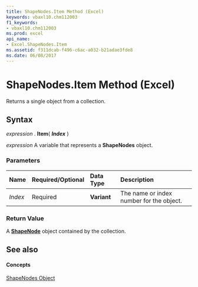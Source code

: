 ```yaml
---
title: ShapeNodes.Item Method (Excel)
keywords: vbaxl10.chm112003
f1_keywords:
- vbaxl10.chm112003
ms.prod: excel
api_name:
- Excel.ShapeNodes.Item
ms.assetid: f311dcab-f496-c6ac-a032-b21adae3fde8
ms.date: 06/08/2017
---
```



# ShapeNodes.Item Method (Excel)

Returns a single object from a collection.


## Syntax

 _expression_ . **Item**( **_Index_** )

 _expression_ A variable that represents a **ShapeNodes** object.


### Parameters



|**Name**|**Required/Optional**|**Data Type**|**Description**|
|:-----|:-----|:-----|:-----|
| _Index_|Required| **Variant**|The name or index number for the object.|

### Return Value

A  **[ShapeNode](Excel.ShapeNode.md)** object contained by the collection.


## See also


#### Concepts


[ShapeNodes Object](Excel.ShapeNodes.md)

